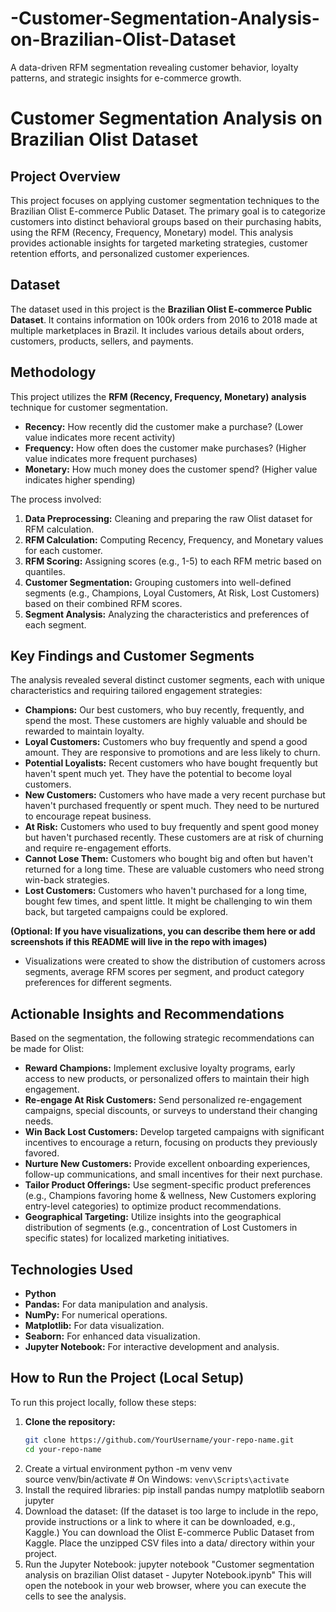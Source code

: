 # -Customer-Segmentation-Analysis-on-Brazilian-Olist-Dataset
A data-driven RFM segmentation revealing customer behavior, loyalty patterns, and strategic insights for e-commerce growth.
# Customer Segmentation Analysis on Brazilian Olist Dataset

## Project Overview

This project focuses on applying customer segmentation techniques to the Brazilian Olist E-commerce Public Dataset. The primary goal is to categorize customers into distinct behavioral groups based on their purchasing habits, using the RFM (Recency, Frequency, Monetary) model. This analysis provides actionable insights for targeted marketing strategies, customer retention efforts, and personalized customer experiences.

## Dataset

The dataset used in this project is the **Brazilian Olist E-commerce Public Dataset**. It contains information on 100k orders from 2016 to 2018 made at multiple marketplaces in Brazil. It includes various details about orders, customers, products, sellers, and payments.

## Methodology

This project utilizes the **RFM (Recency, Frequency, Monetary) analysis** technique for customer segmentation.

*   **Recency:** How recently did the customer make a purchase? (Lower value indicates more recent activity)
*   **Frequency:** How often does the customer make purchases? (Higher value indicates more frequent purchases)
*   **Monetary:** How much money does the customer spend? (Higher value indicates higher spending)

The process involved:
1.  **Data Preprocessing:** Cleaning and preparing the raw Olist dataset for RFM calculation.
2.  **RFM Calculation:** Computing Recency, Frequency, and Monetary values for each customer.
3.  **RFM Scoring:** Assigning scores (e.g., 1-5) to each RFM metric based on quantiles.
4.  **Customer Segmentation:** Grouping customers into well-defined segments (e.g., Champions, Loyal Customers, At Risk, Lost Customers) based on their combined RFM scores.
5.  **Segment Analysis:** Analyzing the characteristics and preferences of each segment.

## Key Findings and Customer Segments

The analysis revealed several distinct customer segments, each with unique characteristics and requiring tailored engagement strategies:

*   **Champions:** Our best customers, who buy recently, frequently, and spend the most. These customers are highly valuable and should be rewarded to maintain loyalty.
*   **Loyal Customers:** Customers who buy frequently and spend a good amount. They are responsive to promotions and are less likely to churn.
*   **Potential Loyalists:** Recent customers who have bought frequently but haven't spent much yet. They have the potential to become loyal customers.
*   **New Customers:** Customers who have made a very recent purchase but haven't purchased frequently or spent much. They need to be nurtured to encourage repeat business.
*   **At Risk:** Customers who used to buy frequently and spent good money but haven't purchased recently. These customers are at risk of churning and require re-engagement efforts.
*   **Cannot Lose Them:** Customers who bought big and often but haven't returned for a long time. These are valuable customers who need strong win-back strategies.
*   **Lost Customers:** Customers who haven't purchased for a long time, bought few times, and spent little. It might be challenging to win them back, but targeted campaigns could be explored.

**(Optional: If you have visualizations, you can describe them here or add screenshots if this README will live in the repo with images)**
*   Visualizations were created to show the distribution of customers across segments, average RFM scores per segment, and product category preferences for different segments.

## Actionable Insights and Recommendations

Based on the segmentation, the following strategic recommendations can be made for Olist:

*   **Reward Champions:** Implement exclusive loyalty programs, early access to new products, or personalized offers to maintain their high engagement.
*   **Re-engage At Risk Customers:** Send personalized re-engagement campaigns, special discounts, or surveys to understand their changing needs.
*   **Win Back Lost Customers:** Develop targeted campaigns with significant incentives to encourage a return, focusing on products they previously favored.
*   **Nurture New Customers:** Provide excellent onboarding experiences, follow-up communications, and small incentives for their next purchase.
*   **Tailor Product Offerings:** Use segment-specific product preferences (e.g., Champions favoring home & wellness, New Customers exploring entry-level categories) to optimize product recommendations.
*   **Geographical Targeting:** Utilize insights into the geographical distribution of segments (e.g., concentration of Lost Customers in specific states) for localized marketing initiatives.

## Technologies Used

*   **Python**
*   **Pandas:** For data manipulation and analysis.
*   **NumPy:** For numerical operations.
*   **Matplotlib:** For data visualization.
*   **Seaborn:** For enhanced data visualization.
*   **Jupyter Notebook:** For interactive development and analysis.

## How to Run the Project (Local Setup)

To run this project locally, follow these steps:

1.  **Clone the repository:**
    ```bash  
    git clone https://github.com/YourUsername/your-repo-name.git  
    cd your-repo-name
2. Create a virtual environment
   python -m venv venv  
source venv/bin/activate  # On Windows: `venv\Scripts\activate`
3. Install the required libraries:
   pip install pandas numpy matplotlib seaborn jupyter
4. Download the dataset: (If the dataset is too large to include in the repo, provide instructions or a link to where it can be downloaded, e.g., Kaggle.) You can download the Olist E-commerce Public Dataset from Kaggle. Place the unzipped CSV files into a data/ directory within your project.
5. Run the Jupyter Notebook:
  jupyter notebook "Customer segmentation analysis on brazilian Olist dataset - Jupyter Notebook.ipynb"
This will open the notebook in your web browser, where you can execute the cells to see the analysis.


 
